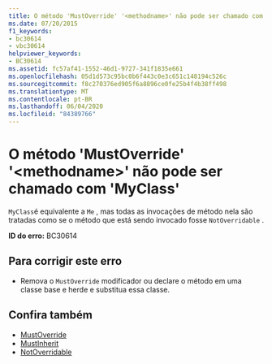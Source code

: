```yaml
---
title: O método 'MustOverride' '<methodname>' não pode ser chamado com 'MyClass'
ms.date: 07/20/2015
f1_keywords:
- bc30614
- vbc30614
helpviewer_keywords:
- BC30614
ms.assetid: fc57af41-1552-46d1-9727-341f1835e661
ms.openlocfilehash: 05d1d573c95bc0b6f443c0e3c651c148194c526c
ms.sourcegitcommit: f8c270376ed905f6a8896ce0fe25b4f4b38ff498
ms.translationtype: MT
ms.contentlocale: pt-BR
ms.lasthandoff: 06/04/2020
ms.locfileid: "84389766"
---
```

# <a name="mustoverride-method-methodname-cannot-be-called-with-myclass"></a>O método 'MustOverride' '\<methodname>' não pode ser chamado com 'MyClass'
`MyClass`é equivalente a `Me` , mas todas as invocações de método nela são tratadas como se o método que está sendo invocado fosse `NotOverridable` .  
  
 **ID do erro:** BC30614  
  
## <a name="to-correct-this-error"></a>Para corrigir este erro  
  
- Remova o `MustOverride` modificador ou declare o método em uma classe base e herde e substitua essa classe.  
  
## <a name="see-also"></a>Confira também

- [MustOverride](../language-reference/modifiers/mustoverride.md)
- [MustInherit](../language-reference/modifiers/mustinherit.md)
- [NotOverridable](../language-reference/modifiers/notoverridable.md)
